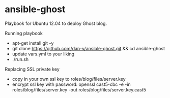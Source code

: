 ansible-ghost
=============

Playbook for Ubuntu 12.04 to deploy Ghost blog.

Running playbook
* apt-get install git -y
* git clone https://github.com/dan-v/ansible-ghost.git && cd ansible-ghost
* update vars.yml to your liking
* ./run.sh

Replacing SSL private key
* copy in your own ssl key to roles/blog/files/server.key
* encrypt ssl key with password: openssl cast5-cbc -e -in roles/blog/files/server.key -out roles/blog/files/server.key.cast5
